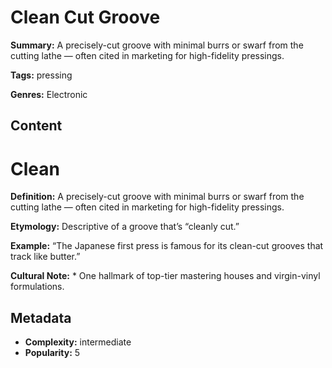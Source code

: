 # Clean Cut Groove

**Summary:** A precisely-cut groove with minimal burrs or swarf from the cutting lathe — often cited in marketing for high-fidelity pressings.

**Tags:** pressing

**Genres:** Electronic

## Content

# Clean

**Definition:** A precisely-cut groove with minimal burrs or swarf from the cutting lathe — often cited in marketing for high-fidelity pressings.

**Etymology:** Descriptive of a groove that’s “cleanly cut.”

**Example:** “The Japanese first press is famous for its clean-cut grooves that track like butter.”

**Cultural Note:** * One hallmark of top-tier mastering houses and virgin-vinyl formulations.

## Metadata

- **Complexity:** intermediate
- **Popularity:** 5
